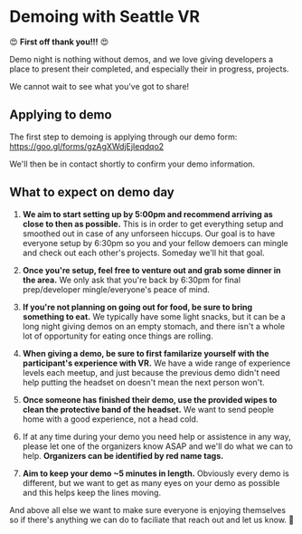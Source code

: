 # Demoing with Seattle VR

:heart_eyes: **First off thank you!!!** :heart_eyes:

Demo night is nothing without demos, and we love giving developers a place to present their completed, and especially their in progress, projects. 

We cannot wait to see what you've got to share!

## Applying to demo

The first step to demoing is applying through our demo form:
https://goo.gl/forms/gzAgXWdjEjIeqdqo2

We'll then be in contact shortly to confirm your demo information.

## What to expect on demo day

1. **We aim to start setting up by 5:00pm and recommend arriving as close to then as possible.** This is in order to get everything setup and smoothed out in case of any unforseen hiccups. Our goal is to have everyone setup by 6:30pm so you and your fellow demoers can mingle and check out each other's projects. Someday we'll hit that goal. 

2. **Once you're setup, feel free to venture out and grab some dinner in the area.** We only ask that you're back by 6:30pm for final prep/developer mingle/everyone's peace of mind.
   
3. **If you're not planning on going out for food, be sure to bring something to eat.** We typically have some light snacks, but it can be a long night giving demos on an empty stomach, and there isn't a whole lot of opportunity for eating once things are rolling.

4. **When giving a demo, be sure to first familarize yourself with the participant's experience with VR.** We have a wide range of experience levels each meetup, and just because the previous demo didn't need help putting the headset on doesn't mean the next person won't.

5. **Once someone has finished their demo, use the provided wipes to clean the protective band of the headset.** We want to send people home with a good experience, not a head cold.

6. If at any time during your demo you need help or assistence in any way, please let one of the organizers know ASAP and we'll do what we can to help. **Organizers can be identified by red name tags.**

7. **Aim to keep your demo ~5 minutes in length.** Obviously every demo is different, but we want to get as many eyes on your demo as possible and this helps keep the lines moving.

And above all else we want to make sure everyone is enjoying themselves so if there's anything we can do to faciliate that reach out and let us know. :purple_heart:
